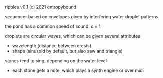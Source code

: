 ripples v0.1 (c) 2021 entropybound

sequencer based on envelopes given by interfering water droplet patterns

the pond has a common speed of sound: c = 1

droplets are circular waves, which can be given several attributes
- wavelength (distance between crests)
- shape (sinusoid by default, but also saw and triangle)

stones tend to sing, depending on the water level
- each stone gets a note, which plays a synth engine or over midi

